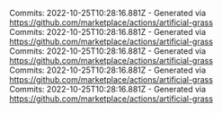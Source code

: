 Commits: 2022-10-25T10:28:16.881Z - Generated via https://github.com/marketplace/actions/artificial-grass
<br>
Commits: 2022-10-25T10:28:16.881Z - Generated via https://github.com/marketplace/actions/artificial-grass
<br>
Commits: 2022-10-25T10:28:16.881Z - Generated via https://github.com/marketplace/actions/artificial-grass
<br>
Commits: 2022-10-25T10:28:16.881Z - Generated via https://github.com/marketplace/actions/artificial-grass
<br>
Commits: 2022-10-25T10:28:16.881Z - Generated via https://github.com/marketplace/actions/artificial-grass
<br>
